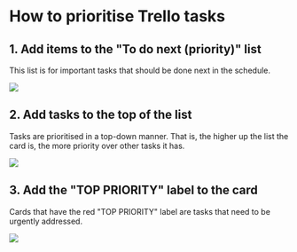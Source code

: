 # How to prioritise Trello tasks

## 1. Add items to the "To do next (priority)" list
This list is for important tasks that should be done next in the schedule.

![](http://jmitch.me/github/1.jpg)

## 2. Add tasks to the top of the list
Tasks are prioritised in a top-down manner. That is, the higher up the list the card is, the more priority over other tasks it has.

![](http://jmitch.me/github/2.jpg)

## 3. Add the "TOP PRIORITY" label to the card
Cards that have the red "TOP PRIORITY" label are tasks that need to be urgently addressed.

![](http://jmitch.me/github/3.jpg)
